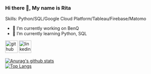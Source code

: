 ### Hi there 👋, My name is Rita

Skills: Python/SQL/Google Cloud Platform/Tableau/Firebase/Matomo

- 🔭 I’m currently working on BenQ 
- 🌱 I’m currently learning Python, SQL 


[<img src='https://cdn.jsdelivr.net/npm/simple-icons@3.0.1/icons/github.svg' alt='github' height='40'>](https://github.com/RitaHuang1998)  [<img src='https://cdn.jsdelivr.net/npm/simple-icons@3.0.1/icons/linkedin.svg' alt='linkedin' height='40'>](https://www.linkedin.com/in/rita-huang-66903a194/)  

[![Anurag's github stats](https://github-readme-stats.vercel.app/api?username=andykuo8766&theme=gruvbox)](https://github.com/andykuo8766/github-readme-stats)  
[![Top Langs](https://github-readme-stats.vercel.app/api/top-langs/?username=andykuo8766&layout=compact&theme=gruvbox)](https://github.com/andykuo8766/github-readme-stats)
